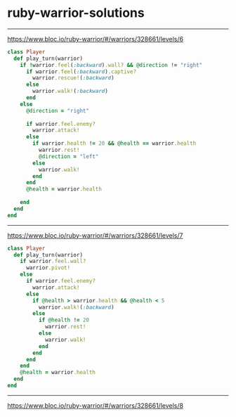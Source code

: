 # ruby-warrior-solutions
-------------------------------------------------------------------------------------
https://www.bloc.io/ruby-warrior/#/warriors/328661/levels/6

```ruby
class Player
  def play_turn(warrior)
    if !warrior.feel(:backward).wall? && @direction != "right"
      if warrior.feel(:backward).captive?
        warrior.rescue!(:backward)
      else
        warrior.walk!(:backward)
      end
    else
      @direction = "right"
      
      if warrior.feel.enemy?
        warrior.attack!
      else
        if warrior.health != 20 && @health == warrior.health
          warrior.rest!
          @direction = "left"
        else
          warrior.walk!
        end
      end
      @health = warrior.health
      
    end
  end
end
```
-------------------------------------------------------------------------------------
https://www.bloc.io/ruby-warrior/#/warriors/328661/levels/7

```ruby
class Player
  def play_turn(warrior)
    if warrior.feel.wall?
      warrior.pivot!
    else
      if warrior.feel.enemy?
        warrior.attack!
      else
        if @health > warrior.health && @health < 5
          warrior.walk!(:backward)
        else
          if @health != 20
            warrior.rest!
          else
            warrior.walk!
          end
        end
      end
    end
    @health = warrior.health
  end
end
```
-------------------------------------------------------------------------------------
https://www.bloc.io/ruby-warrior/#/warriors/328661/levels/8

```ruby
```
